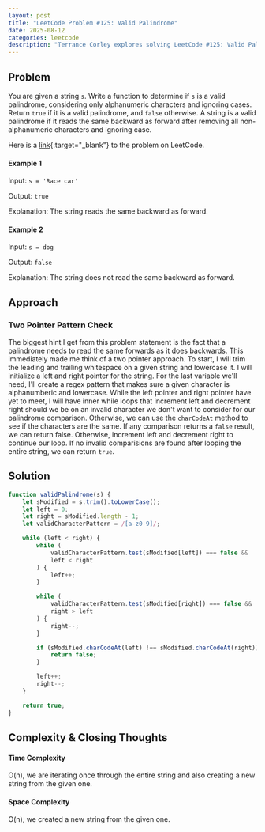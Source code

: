 ```yaml
---
layout: post
title: "LeetCode Problem #125: Valid Palindrome"
date: 2025-08-12
categories: leetcode
description: "Terrance Corley explores solving LeetCode #125: Valid Palindrome with JavaScript."
---
```


## Problem

You are given a string `s`. Write a function to determine if `s` is a valid palindrome, considering only alphanumeric characters and ignoring cases. Return `true` if it is a valid palindrome, and `false` otherwise.
A string is a valid palindrome if it reads the same backward as forward after removing all non-alphanumeric characters and ignoring case.

Here is a [link](https://leetcode.com/problems/valid-palindrome/description/){:target="\_blank"} to the problem on LeetCode.

#### Example 1

Input: `s = 'Race car'`

Output: `true`

Explanation: The string reads the same backward as forward.

#### Example 2

Input: `s = dog`

Output: `false`

Explanation: The string does not read the same backward as forward.

## Approach

### Two Pointer Pattern Check

The biggest hint I get from this problem statement is the fact that a palindrome needs to read the same forwards as it does backwards. This immediately made me think of a two pointer approach.
To start, I will trim the leading and trailing whitespace on a given string and lowercase it. I will initialize a left and right pointer for the string. For the last variable we'll need, I'll create a regex pattern
that makes sure a given character is alphanumberic and lowercase. While the left pointer and right pointer have yet to meet, I will have inner while loops that increment left and decrement right
should we be on an invalid character we don't want to consider for our palindrome comparison. Otherwise, we can use the `charCodeAt` method to see if the characters are the same. If any comparison
returns a `false` result, we can return false. Otherwise, increment left and decrement right to continue our loop. If no invalid comparisions are found after looping the entire string, we can return `true`.

## Solution

```js
function validPalindrome(s) {
    let sModified = s.trim().toLowerCase();
    let left = 0;
    let right = sModified.length - 1;
    let validCharacterPattern = /[a-z0-9]/;

    while (left < right) {
        while (
            validCharacterPattern.test(sModified[left]) === false &&
            left < right
        ) {
            left++;
        }

        while (
            validCharacterPattern.test(sModified[right]) === false &&
            right > left
        ) {
            right--;
        }

        if (sModified.charCodeAt(left) !== sModified.charCodeAt(right)) {
            return false;
        }

        left++;
        right--;
    }

    return true;
}
```

## Complexity & Closing Thoughts

#### Time Complexity

O(n), we are iterating once through the entire string and also creating a new string from the given one.

#### Space Complexity

O(n), we created a new string from the given one.
